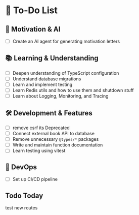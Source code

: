 # 📌 To-Do List

## 🧠 Motivation & AI

- [ ] Create an AI agent for generating motivation letters

## 📚 Learning & Understanding

- [ ] Deepen understanding of TypeScript configuration
- [ ] Understand database migrations
- [ ] Learn and implement testing
- [ ] Learn Redis utils and how to use them and shutdown stuff
- [ ] Learn about Logging, Monitoring, and Tracing

## 🛠️ Development & Features

- [ ] remove csrf its Deprecated
- [ ] Connect external book API to database
- [ ] Remove unnecessary `@types/*` packages
- [ ] Write and maintain function documentation
- [ ] Learn testing using vitest

## 🚦 DevOps

- [ ] Set up CI/CD pipeline

## Todo Today

test new routes
